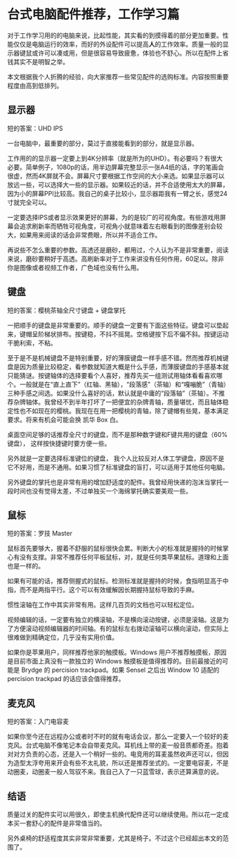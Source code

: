 # 台式电脑配件推荐，工作学习篇

对于工作学习用的的电脑来说，比起性能，其实看的到摸得着的部分更加重要。性能仅仅是电脑运行的效率，而好的外设配件可以提高**人**的工作效率。质量一般的显示器键鼠或许可以凑或用，但是很容易导致疲惫，体验也不舒心。所以在配件上省钱其实不是明智之举。

本文根据我个人折腾的经验，向大家推荐一些常见配件的选购标准。内容按照重要程度由高到低排列。

## 显示器
短的答案：UHD IPS

一台电脑中，最重要的部分，莫过于直接能看到的部分，就是显示器。

工作用的的显示器一定要上到4K分辨率（就是所为的UHD）。有必要吗？有很大必要。简单例子，1080p的话，用半边屏幕完整显示一张A4纸的话，字的笔画会很虚，然而4K屏就不会。屏幕尺寸要根据工作空间的大小来选。如果显示器可以放远一些，可以选择大一些的显示器。如果较近的话，并不合适使用太大的屏幕，因为小的屏幕PPI比较高。我自己的桌子比较小，显示器距我有一臂之长，感觉24寸就完全可以。

一定要选择IPS或者显示效果更好的屏幕，为的是较广的可视角度。有些游戏用屏幕会追求刷新率而牺牲可视角度，可视角小就意味着左右眼看到的图像差别会较大，如果用来阅读的话会非常费眼，所以并不适合工作。

再说些不怎么重要的参数。高透还是磨砂，都用过，个人认为不是非常重要，阅读来说，磨砂要稍好于高透。高刷新率对于工作来讲没有任何作用，60足以。除非你是图像或者视频工作者，广色域也没有什么用。

## 键盘
短的答案：樱桃茶轴全尺寸键盘 + 键盘掌托

一把顺手的键盘是非常重要的。顺手的键盘一定要有下面这些特征。键盘可以垫起来，键帽呈阶梯状排布。按键稳，不抖不摇晃。空格键按下后不偏不斜。按键运动干脆利索，不粘。

至于是不是机械键盘不是特别重要，好的薄膜键盘一样手感不错。然而推荐机械键盘是因为质量比较稳定，看参数就知道大概是什么手感，而薄膜键盘的手感基本就只能猜谜。按键轴体的选择要看个人喜好，推荐先买一组测试用轴体看看喜欢哪个。一般就是在“直上直下”（红轴、黑轴），“段落感”（茶轴）和“嘎嘣脆”（青轴）三种手感之间选。如果没什么喜好的话，默认就是中庸的“段落轴”（茶轴）。不推荐杂牌轴体。我曾经不到半年打坏了一把便宜的杂牌青轴，质量堪忧，而且轴体稳定性也不如现在的樱桃。我现在在用一把樱桃的青轴，除了键帽有些晃，基本满足要求。将来有机会可能会换 凯华 Box 白。

桌面空间足够的话推荐全尺寸的键盘，而不是那种数字键和F键共用的键盘（60% 键盘）， 这样按快捷键时要方便一些。

另外就是一定要选择标准键位的键盘， 我个人比较反对人体工学键盘，原因不是它不好用，而是不通用。如果习惯了标准键盘的盲打，可以适用于其他任何电脑。

另外键盘的掌托也是非常有用的增加舒适度的配件。我曾经用快递的泡沫当掌托一段时间也没有觉得太差，不过单独买一个海绵掌托确实要美观一些。

## 鼠标
短的答案：罗技 Master

鼠标首先要够大，握着不舒服的鼠标很快会累。判断大小的标准就是握持的时候掌心有没有支撑。非常不推荐任何平板鼠标，对，就是任何类苹果鼠标。道理和上面也是一样的。

如果有可能的话，推荐侧握式的鼠标。检测标准就是握持的时候，食指明显高于中指，而不是两指平行。这个可以有效缓解因长期握持鼠标导致的手麻。

惯性滚轴在工作中其实非常有用。这样几百页的文档也可以轻松定位。

视频编辑的话，一定要有独立的横滚轴，不是横向滚动按键，必须是滚轴。这是为了方便滚动视频编辑器的时间轴。有的鼠标左右拨动滚轴可以横向滚动，但实际上很难做到精确定位，几乎没有实用价值。

如果你是苹果用户，同样推荐他家的触摸板。Windows 用户不推荐触摸板，原因是目前市面上真没有一款独立的 Windows 触摸板是值得推荐的。目前最接近的可能是 Brydge 的 percision trackpad。如果 Sensel 之后出 Window 10 适配的 percision trackpad 的话应该会值得推荐。

## 麦克风
短的答案：入门电容麦

如果你至今还在远程办公或者时不时的就有电话会议，那么一定要入一个较好的麦克风。台式电脑不像笔记本会自带麦克风。耳机线上带的麦一般音质都奇差。抱着对对方负责的心态，还是入一个稍好一些的。电竞用的耳麦虽然收声还可以，但因为造型太浮夸用来开会有些不太礼貌，所以还是推荐坐式的。一定要电容麦，不是动圈麦，动圈麦一般人驾驭不来。我自己入了一只蓝雪球，表示还算满意的说。

## 结语
质量过关的配件实可以用很久，即使主机换代配件还可以继续使用。所以花一定成本买一套舒心的配件是非常值当的。

另外桌椅的舒适程度其实非常非常重要，尤其是椅子。不过这个已经超出本文的范围了。
